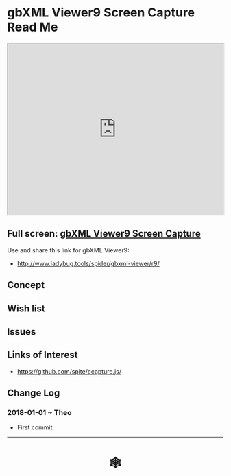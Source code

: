 <span style=display:none; >[You are now in a GitHub source code view - click this link to view Read Me file as a web page](http://www.ladybug.tools/spider/index.html#gbxml-viewer/r9/README.md "View file as a web page." ) </span>

# gbXML Viewer9 Screen Capture Read Me


<iframe class=iframeReadMe src=http://www.ladybug.tools/spider/gbxml-viewer/r9/gbxml-viewer9-templates/test-gbxml-viewer9-template.html width=100% height=400px >Iframes are not displayed on github.com</iframe>


## Full screen: [gbXML Viewer9 Screen Capture]( http://www.ladybug.tools/spider/gbxml-viewer/r9/gbxml-viewer9-templates/test-gbxml-viewer9-template.html )

Use and share this link for gbXML Viewer9:

* <http://www.ladybug.tools/spider/gbxml-viewer/r9/>

## Concept



## Wish list



## Issues



## Links of Interest

* https://github.com/spite/ccapture.js/


## Change Log

### 2018-01-01 ~ Theo

* First commit

***


# <center title="hello!" ><a href=javascript:window.scrollTo(0,0); style=text-decoration:none; > &#x1f578; </a></center>



